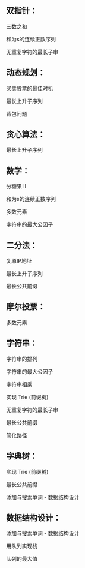 ## 双指针： 
三数之和

和为s的连续正数序列

无重复字符的最长子串

## 动态规划：
买卖股票的最佳时机

最长上升子序列

背包问题

## 贪心算法：

最长上升子序列

## 数学：
分糖果 II

和为s的连续正数序列

多数元素

字符串的最大公因子

## 二分法：
复原IP地址

最长上升子序列

最长公共前缀

## 摩尔投票：
多数元素

## 字符串：
字符串的排列

字符串的最大公因子

字符串相乘

实现 Trie (前缀树)

无重复字符的最长子串

最长公共前缀

简化路径

## 字典树：
实现 Trie (前缀树)

最长公共前缀

添加与搜索单词 - 数据结构设计

## 数据结构设计：
添加与搜索单词 - 数据结构设计

用队列实现栈

队列的最大值
